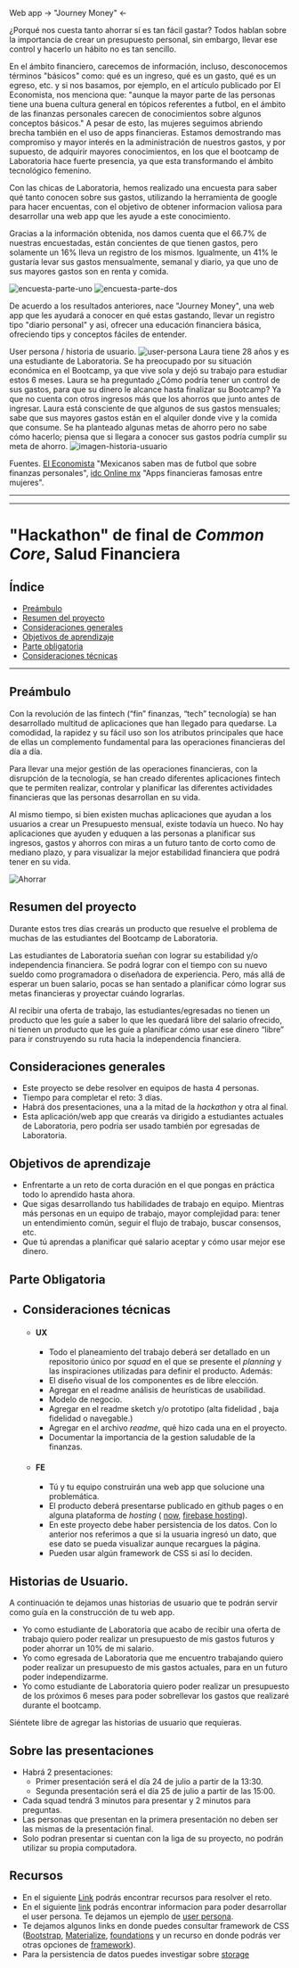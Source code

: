 Web app -> "Journey Money" <-
 
 ¿Porqué nos cuesta tanto ahorrar sí es tan fácil gastar?
 Todos hablan sobre la importancia de crear un presupuesto  personal, sin embargo, llevar ese control y hacerlo un hábito no es tan sencillo. 

 En el ámbito financiero, carecemos de información, incluso, desconocemos términos "básicos" como: qué es un ingreso, qué es un gasto, qué es un egreso, etc. y si nos basamos, por ejemplo, en el artículo publicado por El Economista, nos menciona que: "aunque la mayor parte de las personas tiene una buena cultura general en tópicos referentes a futbol, en el ámbito de las finanzas personales carecen de conocimientos sobre algunos conceptos básicos." A pesar de esto, las mujeres seguimos abriendo brecha también en el uso de apps financieras. Estamos demostrando mas compromiso y mayor interés en la administración de nuestros gastos, y por supuesto, de adquirir mayores conocimientos, en los que el bootcamp de Laboratoria hace fuerte presencia, ya que esta transformando el ámbito tecnológico femenino. 
 
 Con las chicas de Laboratoria, hemos realizado una encuesta para saber qué tanto conocen sobre sus gastos, utilizando la herramienta de google para hacer encuentas, con el objetivo de obtener informacion valiosa para desarrollar una web app que les ayude a este conocimiento.

Gracias a la información obtenida, nos damos cuenta que el 66.7% de nuestras encuestadas, están concientes de que tienen gastos, pero solamente un 16% lleva un registro de los mismos. Igualmente, un 41% le gustaría levar sus gastos mensualmente, semanal y diario, ya que uno de sus mayores gastos son en renta y comida.


 ![encuesta-parte-uno](https://github.com/MontseRV/MEX008-hackathon-Interna-SF/blob/master/img-readme/form-1.png)
 ![encuesta-parte-dos](https://github.com/MontseRV/MEX008-hackathon-Interna-SF/blob/master/img-readme/form-2.png)


De acuerdo a los resultados anteriores, nace "Journey Money", una web app que les ayudará a conocer en qué estas gastando, llevar un registro tipo "diario personal" y asi, ofrecer una educación financiera básica, ofreciendo tips y conceptos fáciles de entender.

User persona / historia de usuario.
 ![user-persona](...)
 Laura  tiene 28 años y es una estudiante de Laboratoria. Se ha preocupado por su situación económica en el Bootcamp, ya que vive sola y dejó su trabajo para estudiar estos 6 meses. Laura se ha preguntado ¿Cómo podría tener un control de sus gastos, para que su dinero le alcance hasta finalizar su Bootcamp? 
Ya que no cuenta con otros ingresos más que los ahorros que junto antes de ingresar. Laura está consciente de que algunos de sus gastos mensuales;  sabe que sus mayores gastos están en el alquiler donde vive y la comida que consume. Se ha planteado algunas metas de ahorro pero no sabe cómo hacerlo; piensa que si llegara a conocer sus gastos podría cumplir su meta de ahorro. 
![imagen-historia-usuario](...)











Fuentes.
[El Economista](https://www.eleconomista.com.mx/finanzaspersonales/Mexicanos-saben-mas-de-futbol-que-sobre-finanzas-personales-20180619-0136.html) "Mexicanos saben mas de futbol que sobre finanzas personales",
[idc Online mx](https://idconline.mx/finanzas/2019/04/11/apps-financieras-famosas-entre-las-mujeres) "Apps financieras famosas entre mujeres".

---------------------------







---------------------------------------------------










# "Hackathon" de final de _Common Core_, Salud Financiera

## Índice

- [Preámbulo](#preámbulo)
- [Resumen del proyecto](#resumen-del-proyecto)
- [Consideraciones generales](#consideraciones-generales)
- [Objetivos de aprendizaje](#objetivos-de-aprendizaje)
- [Parte obligatoria](#parte-obligatoria)
- [Consideraciones técnicas](#consideraciones-técnicas)

---

## Preámbulo

Con la revolución de las fintech (“fin” finanzas, “tech” tecnología) se han desarrollado multitud de aplicaciones que han llegado para quedarse. La comodidad, la rapidez y su fácil uso son los atributos principales que hace de ellas un complemento fundamental para las operaciones financieras del día a día.

Para llevar una mejor gestión de las operaciones financieras, con la disrupción de la tecnología, se han creado diferentes aplicaciones fintech que te permiten realizar, controlar y planificar las diferentes actividades financieras que las personas desarrollan en su vida. 

Al mismo tiempo, si bien existen muchas aplicaciones que ayudan a los usuarios a crear un Presupuesto mensual, existe todavía un hueco. No hay aplicaciones que ayuden y eduquen a las personas a planificar sus ingresos, gastos y ahorros con miras a un futuro tanto de corto como de mediano plazo, y para visualizar la mejor estabilidad financiera que podrá tener en su vida.


![Ahorrar](https://media.giphy.com/media/l41YhVfr4kOzSBSMM/giphy.gif)

## Resumen del proyecto

Durante estos tres días crearás un producto que resuelve el problema de muchas de las estudiantes del Bootcamp de Laboratoria.

Las estudiantes de Laboratoria sueñan con lograr su estabilidad y/o independencia financiera. Se podrá lograr con el tiempo con su nuevo sueldo como programadora o diseñadora de experiencia.  Pero, más allá de esperar un buen salario, pocas se han sentado a planificar cómo lograr sus metas financieras y proyectar cuándo lograrlas. 

Al recibir una oferta de trabajo, las estudiantes/egresadas no tienen un producto que les guíe a saber lo que les quedará libre del salario ofrecido, ni tienen un producto que les guíe a planificar cómo usar ese dinero “libre” para ir construyendo su ruta hacia la independencia financiera.


## Consideraciones generales

- Este proyecto se debe resolver en equipos de hasta 4 personas.
- Tiempo para completar el reto: 3 días.
- Habrá dos presentaciones, una a la mitad de la _hackathon_ y otra al final.
- Esta aplicación/web app que crearás va dirigido a estudiantes actuales de Laboratoria, pero podría ser usado también por egresadas de Laboratoria.

## Objetivos de aprendizaje

- Enfrentarte a un reto de corta duración en el que pongas
  en práctica todo lo aprendido hasta ahora.
- Que sigas desarrollando tus habilidades de trabajo en equipo. Mientras más
  personas en un equipo de trabajo, mayor complejidad para: tener un
  entendimiento común, seguir el flujo de trabajo, buscar consensos, etc.
- Que tú aprendas a planificar qué salario aceptar y cómo usar mejor ese dinero.

## Parte Obligatoria

- ## Consideraciones técnicas

	- #### UX
		- Todo el planeamiento del trabajo deberá ser detallado en un repositorio único
		por _squad_ en el que se presente el _planning_
		y las inspiraciones utilizadas para definir el producto. 
		Además:
		- El diseño visual de los componentes es de libre elección.
		- Agregar en el readme análisis de heurísticas de usabilidad.
		- Modelo de negocio.
		- Agregar en el readme sketch y/o prototipo (alta fidelidad , baja fidelidad o navegable.)
		- Agregar en el archivo _readme_, qué hizo cada una en el proyecto.
		- Documentar la importancia de la gestion saludable de la finanzas.

	- #### FE
		- Tú y tu equipo construirán una web app que solucione una problemática.
		- El producto deberá presentarse publicado en github pages o en alguna plataforma de _hosting_ ( [now](https://zeit.co/now), [firebase hosting](https://firebase.google.com/products/hosting/)).
		- En este proyecto debe haber persistencia de los datos. Con lo anterior nos referimos a que si la usuaria ingresó  un dato, que ese dato se pueda visualizar aunque recargues la página.
		- Pueden usar algún framework de CSS si así lo deciden.
	
## Historias de Usuario.
A continuación te dejamos unas historias de usuario que te podrán servir como guía en la construcción de tu web app.

- Yo como estudiante de Laboratoria que acabo de recibir una oferta de trabajo quiero poder realizar un presupuesto de mis gastos futuros y poder ahorrar un 10% de mi salario.
- Yo como egresada de Laboratoria que me encuentro trabajando quiero poder realizar un presupuesto de mis gastos actuales, para en un futuro poder independizarme.
- Yo como estudiante de Laboratoria quiero poder realizar un presupuesto de los próximos 6 meses para poder sobrellevar los gastos que realizaré durante el bootcamp.

Siéntete libre de agregar las historias de usuario que requieras.

## Sobre las presentaciones

- Habrá 2 presentaciones:
	- Primer presentación será el día 24 de julio a partir de la 13:30.
	- Segunda presentación será el día 25 de julio a partir de las 15:00.
- Cada squad tendrá 3 minutos para presentar y 2 minutos para preguntas.
- Las personas que presentan en la primera presentación no deben ser las mismas de la presentación final.
- Solo podran presentar si cuentan con la liga de su proyecto, no podrán utilizar su propia computadora.

## Recursos

- En el siguiente [Link](https://drive.google.com/drive/folders/1lnwTDlIavnUCHbAfFXS2jPNQKDlCAhRM?usp=sharing) podrás encontrar recursos para resolver el reto.
- En el siguiente [link](https://www.nngroup.com/articles/persona/) podrás encontrar informacion para poder desarrollar el user persona. Te dejamos un ejemplo de [user persona](http://www.businessdesigntools.com/portfolio-items/persona-canvas/).
- Te dejamos algunos links en donde puedes consultar framework de CSS ([Bootstrap](https://getbootstrap.com/), [Materialize](https://materializecss.com/), [foundations](https://foundation.zurb.com/) y un recurso en donde podrás ver otras opciones de [framework](https://scotch.io/bar-talk/6-popular-css-frameworks-to-use-in-2019)).
- Para la persistencia de datos puedes investigar sobre [storage](https://developer.mozilla.org/en-US/docs/Web/API/Storage)

